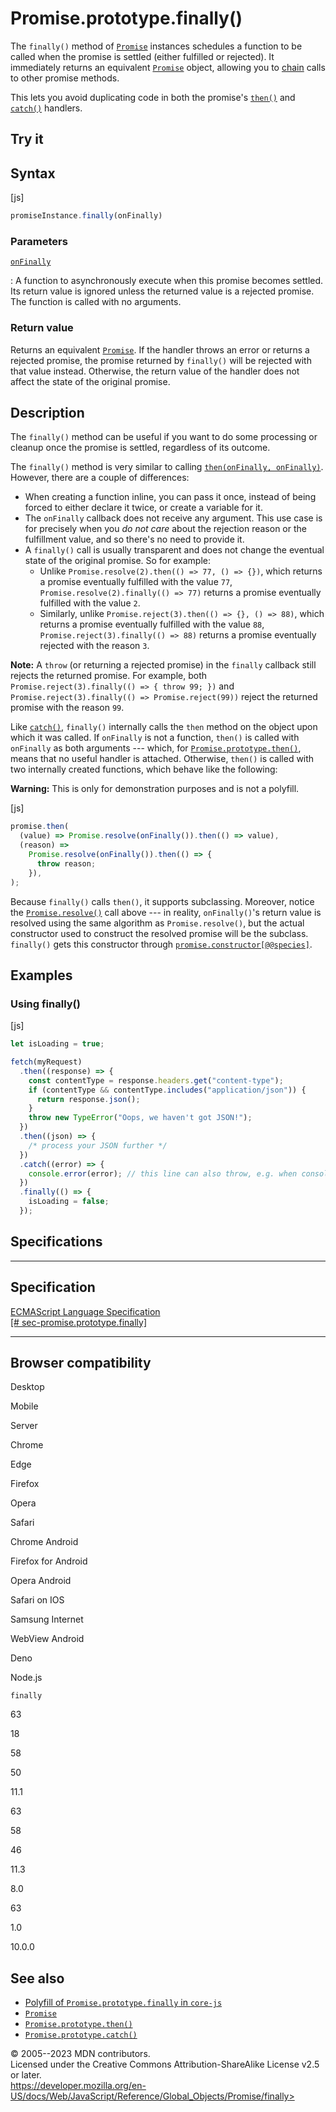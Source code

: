 Promise.prototype.finally()
===========================

 
The `finally()` method of [`Promise`](../promise) instances schedules a
function to be called when the promise is settled (either fulfilled or
rejected). It immediately returns an equivalent [`Promise`](../promise)
object, allowing you to
[chain](https://developer.mozilla.org/en-US/docs/Web/JavaScript/Guide/Using_promises#chaining)
calls to other promise methods.

This lets you avoid duplicating code in both the promise\'s
[`then()`](then) and [`catch()`](catch) handlers.


 
Try it 
------

 



 
Syntax
------

 
 
 
[js]


```js
promiseInstance.finally(onFinally)
```




 
### Parameters

 

[`onFinally`](#onfinally)

:   A function to asynchronously execute when this promise becomes
    settled. Its return value is ignored unless the returned value is a
    rejected promise. The function is called with no arguments.



 
### Return value 

 
Returns an equivalent [`Promise`](../promise). If the handler throws an
error or returns a rejected promise, the promise returned by `finally()`
will be rejected with that value instead. Otherwise, the return value of
the handler does not affect the state of the original promise.



 
Description
-----------

 
The `finally()` method can be useful if you want to do some processing
or cleanup once the promise is settled, regardless of its outcome.

The `finally()` method is very similar to calling
[`then(onFinally, onFinally)`](then). However, there are a couple of
differences:

-   When creating a function inline, you can pass it once, instead of
    being forced to either declare it twice, or create a variable for
    it.
-   The `onFinally` callback does not receive any argument. This use
    case is for precisely when you *do not care* about the rejection
    reason or the fulfillment value, and so there\'s no need to provide
    it.
-   A `finally()` call is usually transparent and does not change the
    eventual state of the original promise. So for example:
    -   Unlike `Promise.resolve(2).then(() => 77, () => {})`, which
        returns a promise eventually fulfilled with the value `77`,
        `Promise.resolve(2).finally(() => 77)` returns a promise
        eventually fulfilled with the value `2`.
    -   Similarly, unlike `Promise.reject(3).then(() => {}, () => 88)`,
        which returns a promise eventually fulfilled with the value
        `88`, `Promise.reject(3).finally(() => 88)` returns a promise
        eventually rejected with the reason `3`.

 
**Note:** A `throw` (or returning a rejected promise) in the `finally`
callback still rejects the returned promise. For example, both
`Promise.reject(3).finally(() => { throw 99; })` and
`Promise.reject(3).finally(() => Promise.reject(99))` reject the
returned promise with the reason `99`.


Like [`catch()`](catch), `finally()` internally calls the `then` method
on the object upon which it was called. If `onFinally` is not a
function, `then()` is called with `onFinally` as both arguments ---
which, for [`Promise.prototype.then()`](then), means that no useful
handler is attached. Otherwise, `then()` is called with two internally
created functions, which behave like the following:

 
**Warning:** This is only for demonstration purposes and is not a
polyfill.


 
 
[js]


```js
promise.then(
  (value) => Promise.resolve(onFinally()).then(() => value),
  (reason) =>
    Promise.resolve(onFinally()).then(() => {
      throw reason;
    }),
);
```


Because `finally()` calls `then()`, it supports subclassing. Moreover,
notice the [`Promise.resolve()`](resolve) call above --- in reality,
`onFinally()`\'s return value is resolved using the same algorithm as
`Promise.resolve()`, but the actual constructor used to construct the
resolved promise will be the subclass. `finally()` gets this constructor
through [`promise.constructor[@@species]`](@@species).



 
Examples
--------


 
### Using finally() 

 
 
 
[js]


```js
let isLoading = true;

fetch(myRequest)
  .then((response) => {
    const contentType = response.headers.get("content-type");
    if (contentType && contentType.includes("application/json")) {
      return response.json();
    }
    throw new TypeError("Oops, we haven't got JSON!");
  })
  .then((json) => {
    /* process your JSON further */
  })
  .catch((error) => {
    console.error(error); // this line can also throw, e.g. when console = {}
  })
  .finally(() => {
    isLoading = false;
  });
```




Specifications
--------------

 
  -------------------------------------------------------------------------------------------------------------------------------------------
  Specification
  -------------------------------------------------------------------------------------------------------------------------------------------
  [ECMAScript Language Specification\
  [\#
  sec-promise.prototype.finally]](https://tc39.es/ecma262/multipage/control-abstraction-objects.html#sec-promise.prototype.finally)

  -------------------------------------------------------------------------------------------------------------------------------------------


Browser compatibility 
---------------------

 


Desktop

Mobile

Server

Chrome

Edge

Firefox

Opera

Safari

Chrome Android

Firefox for Android

Opera Android

Safari on IOS

Samsung Internet

WebView Android

Deno

Node.js

`finally`

63

18

58

50

11.1

63

58

46

11.3

8.0

63

1.0

10.0.0

 
See also 
--------

 
-   [Polyfill of `Promise.prototype.finally` in
    `core-js`](https://github.com/zloirock/core-js#ecmascript-promise)
-   [`Promise`](../promise)
-   [`Promise.prototype.then()`](then)
-   [`Promise.prototype.catch()`](catch)



 
© 2005--2023 MDN contributors.\
Licensed under the Creative Commons Attribution-ShareAlike License v2.5
or later.\
https://developer.mozilla.org/en-US/docs/Web/JavaScript/Reference/Global_Objects/Promise/finally>

